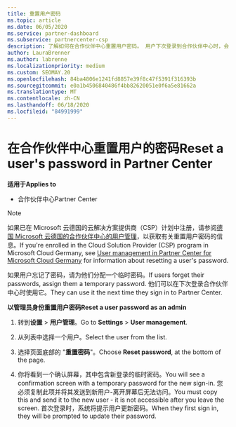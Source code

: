 ```yaml
---
title: 重置用户密码
ms.topic: article
ms.date: 06/05/2020
ms.service: partner-dashboard
ms.subservice: partnercenter-csp
description: 了解如何在合作伙伴中心重置用户密码。 用户下次登录到合作伙伴中心时，会收到一个临时密码。
author: LauraBrenner
ms.author: labrenne
ms.localizationpriority: medium
ms.custom: SEOMAY.20
ms.openlocfilehash: 84ba4806e1241fd8857e39f8c47f5391f316393b
ms.sourcegitcommit: e0a1b4506840486f4bb82620051e0f6a5e81662a
ms.translationtype: MT
ms.contentlocale: zh-CN
ms.lasthandoff: 06/18/2020
ms.locfileid: "84991999"
---
```

# <a name="reset-a-users-password-in-partner-center"></a><span data-ttu-id="1777a-104">在合作伙伴中心重置用户的密码</span><span class="sxs-lookup"><span data-stu-id="1777a-104">Reset a user's password in Partner Center</span></span>

<span data-ttu-id="1777a-105">**适用于**</span><span class="sxs-lookup"><span data-stu-id="1777a-105">**Applies to**</span></span>

- <span data-ttu-id="1777a-106">合作伙伴中心</span><span class="sxs-lookup"><span data-stu-id="1777a-106">Partner Center</span></span>

> [!NOTE]  
> <span data-ttu-id="1777a-107">如果已在 Microsoft 云德国的云解决方案提供商（CSP）计划中注册，请参阅[德国 Microsoft 云德国的合作伙伴中心的用户管理](user-management-in-partner-center-for-microsoft-cloud-germany.md)，以获取有关重置用户密码的信息。</span><span class="sxs-lookup"><span data-stu-id="1777a-107">If you're enrolled in the Cloud Solution Provider (CSP) program in Microsoft Cloud Germany, see [User management in Partner Center for Microsoft Cloud Germany](user-management-in-partner-center-for-microsoft-cloud-germany.md) for information about resetting a user's password.</span></span>

<span data-ttu-id="1777a-108">如果用户忘记了密码，请为他们分配一个临时密码。</span><span class="sxs-lookup"><span data-stu-id="1777a-108">If users forget their passwords, assign them a temporary password.</span></span> <span data-ttu-id="1777a-109">他们可以在下次登录合作伙伴中心时使用它。</span><span class="sxs-lookup"><span data-stu-id="1777a-109">They can use it the next time they sign in to Partner Center.</span></span>

<span data-ttu-id="1777a-110">**以管理员身份重置用户密码**</span><span class="sxs-lookup"><span data-stu-id="1777a-110">**Reset a user password as an admin**</span></span>

1. <span data-ttu-id="1777a-111">转到**设置** &gt; **用户管理**。</span><span class="sxs-lookup"><span data-stu-id="1777a-111">Go to **Settings** &gt; **User management**.</span></span>

2. <span data-ttu-id="1777a-112">从列表中选择一个用户。</span><span class="sxs-lookup"><span data-stu-id="1777a-112">Select the user from the list.</span></span>

3. <span data-ttu-id="1777a-113">选择页面底部的 "**重置密码**"。</span><span class="sxs-lookup"><span data-stu-id="1777a-113">Choose **Reset password**, at the bottom of the page.</span></span>

4. <span data-ttu-id="1777a-114">你将看到一个确认屏幕，其中包含新登录的临时密码。</span><span class="sxs-lookup"><span data-stu-id="1777a-114">You will see a confirmation screen with a temporary password for the new sign-in.</span></span> <span data-ttu-id="1777a-115">您必须复制此项并将其发送到新用户-离开屏幕后无法访问。</span><span class="sxs-lookup"><span data-stu-id="1777a-115">You must copy this and send it to the new user - it is not accessible after you leave the screen.</span></span> <span data-ttu-id="1777a-116">首次登录时，系统将提示用户更新密码。</span><span class="sxs-lookup"><span data-stu-id="1777a-116">When they first sign in, they will be prompted to update their password.</span></span>

